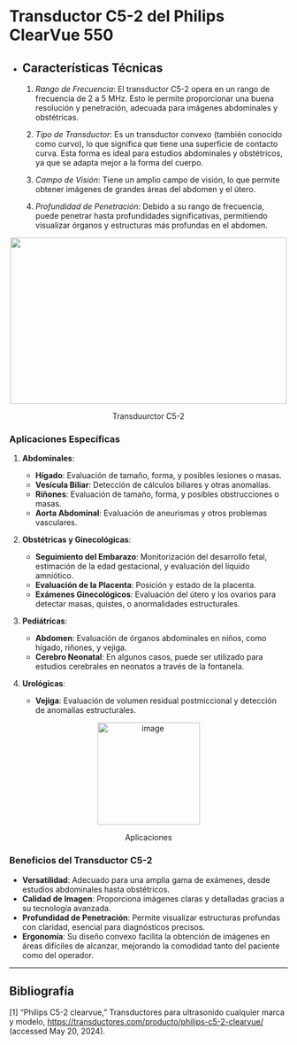 # Transductor C5-2 del Philips ClearVue 550

- ## Características Técnicas

  1. *Rango de Frecuencia*: El transductor C5-2 opera en un rango de frecuencia de 2 a 5 MHz. Esto le permite proporcionar una buena resolución y penetración, adecuada para imágenes abdominales y obstétricas.

  2. *Tipo de Transductor*: Es un transductor convexo (también conocido como curvo), lo que significa que tiene una superficie de contacto curva. Esta forma es ideal para estudios abdominales y obstétricos, ya que se adapta mejor a la forma del cuerpo.
  3. *Campo de Visión*: Tiene un amplio campo de visión, lo que permite obtener imágenes de grandes áreas del abdomen y el útero.
  
  5. *Profundidad de Penetración*: Debido a su rango de frecuencia, puede penetrar hasta profundidades significativas, permitiendo visualizar órganos y estructuras más profundas en el abdomen.

<div align="center"> 
  <img src="https://transductores.com/wp-content/uploads/2019/03/C5-2-MINDRAY.jpg" width="500" height="300" />
  <p> Transduurctor C5-2 </p>
</div>

### Aplicaciones Específicas

1. **Abdominales**: 
   - **Hígado**: Evaluación de tamaño, forma, y posibles lesiones o masas.
   - **Vesícula Biliar**: Detección de cálculos biliares y otras anomalías.
   - **Riñones**: Evaluación de tamaño, forma, y posibles obstrucciones o masas.
   - **Aorta Abdominal**: Evaluación de aneurismas y otros problemas vasculares.

2. **Obstétricas y Ginecológicas**:
   - **Seguimiento del Embarazo**: Monitorización del desarrollo fetal, estimación de la edad gestacional, y evaluación del líquido amniótico.
   - **Evaluación de la Placenta**: Posición y estado de la placenta.
   - **Exámenes Ginecológicos**: Evaluación del útero y los ovarios para detectar masas, quistes, o anormalidades estructurales.

3. **Pediátricas**:
   - **Abdomen**: Evaluación de órganos abdominales en niños, como hígado, riñones, y vejiga.
   - **Cerebro Neonatal**: En algunos casos, puede ser utilizado para estudios cerebrales en neonatos a través de la fontanela.

4. **Urológicas**:
   - **Vejiga**: Evaluación de volumen residual postmiccional y detección de anomalías estructurales.


<div align="center"> 
  <img width="185" alt="image" src="https://github.com/statusunknown418/biorizon/assets/89549012/959bdb4a-9b05-41ea-beeb-ec4a2b7933d2" />
  <p> Aplicaciones </p>
</div>


### Beneficios del Transductor C5-2

- **Versatilidad**: Adecuado para una amplia gama de exámenes, desde estudios abdominales hasta obstétricos.
- **Calidad de Imagen**: Proporciona imágenes claras y detalladas gracias a su tecnología avanzada.
- **Profundidad de Penetración**: Permite visualizar estructuras profundas con claridad, esencial para diagnósticos precisos.
- **Ergonomía**: Su diseño convexo facilita la obtención de imágenes en áreas difíciles de alcanzar, mejorando la comodidad tanto del paciente como del operador.

---
## Bibliografía

[1] “Philips C5-2 clearvue,” Transductores para ultrasonido cualquier marca y modelo, https://transductores.com/producto/philips-c5-2-clearvue/ (accessed May 20, 2024). 
